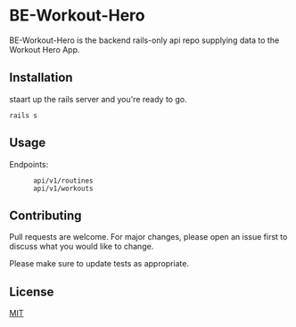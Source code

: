 # BE-Workout-Hero
BE-Workout-Hero is the backend rails-only api repo supplying data to the Workout Hero App.

## Installation

staart up the rails server and you're ready to go.
```terminal
rails s
```

## Usage
Endpoints:
```
      api/v1/routines
      api/v1/workouts

```

## Contributing
Pull requests are welcome. For major changes, please open an issue first to discuss what you would like to change.

Please make sure to update tests as appropriate.

## License
[MIT](https://choosealicense.com/licenses/mit/)